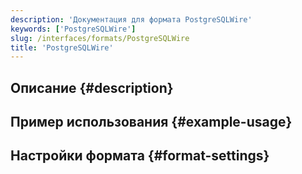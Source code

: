 ```yaml
---
description: 'Документация для формата PostgreSQLWire'
keywords: ['PostgreSQLWire']
slug: /interfaces/formats/PostgreSQLWire
title: 'PostgreSQLWire'
---
```


## Описание {#description}

## Пример использования {#example-usage}

## Настройки формата {#format-settings}
